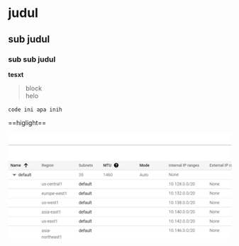 
# judul
## sub judul
### sub sub judul
**tesxt**
> block \
> helo

```
code ini apa inih
```
==higlight==

![daftar](images/1.png)